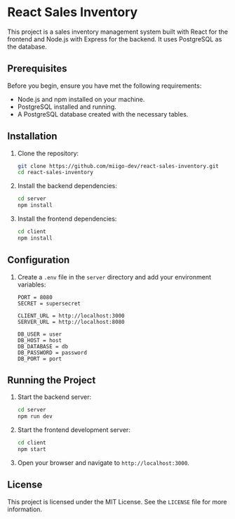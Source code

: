 # React Sales Inventory

This project is a sales inventory management system built with React for the frontend and Node.js with Express for the backend. It uses PostgreSQL as the database.

## Prerequisites

Before you begin, ensure you have met the following requirements:
- Node.js and npm installed on your machine.
- PostgreSQL installed and running.
- A PostgreSQL database created with the necessary tables.

## Installation

1. Clone the repository:
    ```sh
    git clone https://github.com/miigo-dev/react-sales-inventory.git
    cd react-sales-inventory
    ```

2. Install the backend dependencies:
    ```sh
    cd server
    npm install
    ```

3. Install the frontend dependencies:
    ```sh
    cd client
    npm install
    ```

## Configuration

1. Create a `.env` file in the `server` directory and add your environment variables:
    ```env
    PORT = 8080
    SECRET = supersecret
    
    CLIENT_URL = http://localhost:3000
    SERVER_URL = http://localhost:8080

    DB_USER = user
    DB_HOST = host
    DB_DATABASE = db
    DB_PASSWORD = password
    DB_PORT = port
    ```

## Running the Project

1. Start the backend server:
    ```sh
    cd server
    npm run dev
    ```

2. Start the frontend development server:
    ```sh
    cd client
    npm start
    ```

3. Open your browser and navigate to `http://localhost:3000`.

## License

This project is licensed under the MIT License. See the `LICENSE` file for more information.
